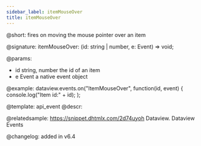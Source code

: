 ```yaml
---
sidebar_label: itemMouseOver
title: itemMouseOver
---          
```


@short: fires on moving the mouse pointer over an item 

@signature: itemMouseOver: (id: string | number, e: Event) => void;

@params:
- id 	string, number 		the id of an item
- e 	Event 				a native event object

@example:
dataview.events.on("ItemMouseOver", function(id, event) {
    console.log("Item id:" + id);
);

@template: api_event
@descr:

@relatedsample:
https://snippet.dhtmlx.com/2d74uyoh	Dataview. Dataview Events

@changelog: added in v6.4
